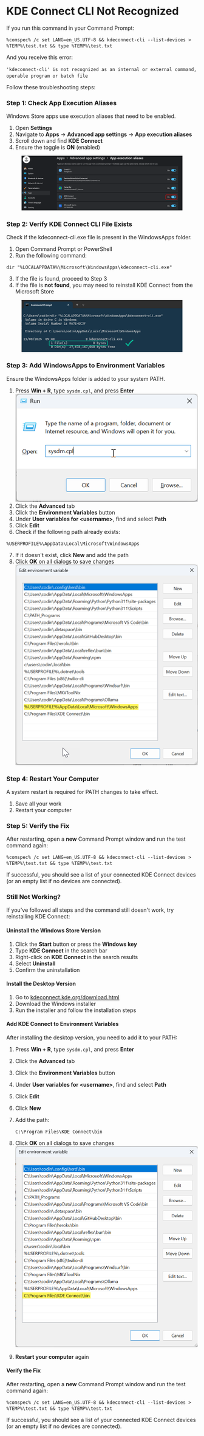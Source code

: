 # KDE Connect CLI Not Recognized

If you run this command in your Command Prompt:

```batch
%comspec% /c set LANG=en_US.UTF-8 && kdeconnect-cli --list-devices > %TEMP%\test.txt && type %TEMP%\test.txt
```

And you receive this error:

`'kdeconnect-cli' is not recognized as an internal or external command, operable program or batch file`

Follow these troubleshooting steps:

### Step 1: Check App Execution Aliases

Windows Store apps use execution aliases that need to be enabled.

1. Open **Settings**
2. Navigate to **Apps** → **Advanced app settings** → **App execution aliases**
3. Scroll down and find **KDE Connect**
4. Ensure the toggle is **ON** (enabled)

<figure><img src="../.gitbook/assets/image (1) (1).png" alt=""><figcaption></figcaption></figure>

### Step 2: Verify KDE Connect CLI File Exists

Check if the kdeconnect-cli.exe file is present in the WindowsApps folder.

1. Open Command Prompt or PowerShell
2. Run the following command:

```batch
dir "%LOCALAPPDATA%\Microsoft\WindowsApps\kdeconnect-cli.exe"
```

3. If the file is found, proceed to Step 3
4. If the file is **not found**, you may need to reinstall KDE Connect from the Microsoft Store

<figure><img src="../.gitbook/assets/image (1) (1) (1).png" alt=""><figcaption></figcaption></figure>

### Step 3: Add WindowsApps to Environment Variables

Ensure the WindowsApps folder is added to your system PATH.

1. Press **Win + R**, type `sysdm.cpl`, and press **Enter**\
   ![](<../.gitbook/assets/image (17).png>)
2. Click the **Advanced** tab
3. Click the **Environment Variables** button
4. Under **User variables for \<username>**, find and select **Path**
5. Click **Edit**
6. Check if the following path already exists:

```
%USERPROFILE%\AppData\Local\Microsoft\WindowsApps
```

7. If it doesn't exist, click **New** and add the path
8. Click **OK** on all dialogs to save changes\
   ![](<../.gitbook/assets/image (18).png>)

### Step 4: Restart Your Computer

A system restart is required for PATH changes to take effect.

1. Save all your work
2. Restart your computer

### Step 5: Verify the Fix

After restarting, open a **new** Command Prompt window and run the test command again:

```
%comspec% /c set LANG=en_US.UTF-8 && kdeconnect-cli --list-devices > %TEMP%\test.txt && type %TEMP%\test.txt
```

If successful, you should see a list of your connected KDE Connect devices (or an empty list if no devices are connected).

### Still Not Working?

If you've followed all steps and the command still doesn't work, try reinstalling KDE Connect:

#### Uninstall the Windows Store Version

1. Click the **Start** button or press the **Windows key**
2. Type **KDE Connect** in the search bar
3. Right-click on **KDE Connect** in the search results
4. Select **Uninstall**
5. Confirm the uninstallation

#### Install the Desktop Version

1. Go to [kdeconnect.kde.org/download.html](https://kdeconnect.kde.org/download.html)
2. Download the Windows installer
3. Run the installer and follow the installation steps

#### Add KDE Connect to Environment Variables

After installing the desktop version, you need to add it to your PATH:

1. Press **Win + R**, type `sysdm.cpl`, and press **Enter**
2. Click the **Advanced** tab
3. Click the **Environment Variables** button
4. Under **User variables for \<username>**, find and select **Path**
5. Click **Edit**
6. Click **New**
7.  Add the path:&#x20;

    ```
    C:\Program Files\KDE Connect\bin
    ```
8. Click **OK** on all dialogs to save changes\
   ![](<../.gitbook/assets/image (2).png>)
9. **Restart your computer** again

#### Verify the Fix

After restarting, open a **new** Command Prompt window and run the test command again:

```
%comspec% /c set LANG=en_US.UTF-8 && kdeconnect-cli --list-devices > %TEMP%\test.txt && type %TEMP%\test.txt
```

If successful, you should see a list of your connected KDE Connect devices (or an empty list if no devices are connected).

